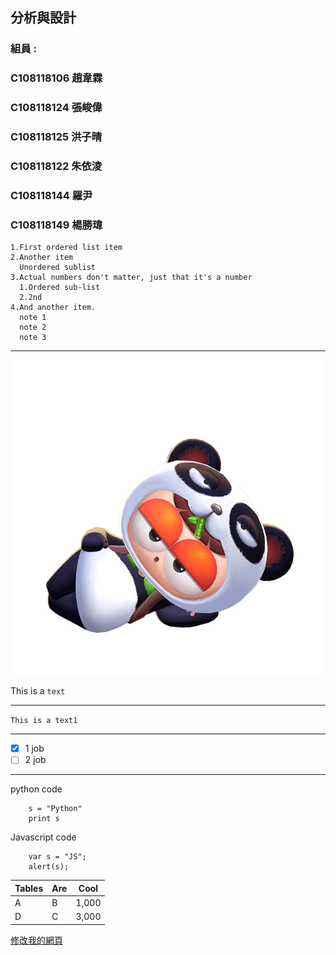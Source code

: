 ## 分析與設計

### 組員 :
### C108118106 趙韋霖
### C108118124 張峻偉
### C108118125 洪子晴
### C108118122 朱依淩
### C108118144 羅尹
### C108118149 楊勝瑋

    1.First ordered list item
    2.Another item
      Unordered sublist  
    3.Actual numbers don't matter, just that it's a number  
      1.Ordered sub-list  
      2.2nd  
    4.And another item.  
      note 1  
      note 2  
      note 3  
****
![睏寶](睏寶.png)


This is a `text`
****


```This is a text1```
****
- [x] 1 job
- [ ]  2 job
****
python code
```
    s = "Python"
    print s
```
Javascript code
```
    var s = "JS";
    alert(s);
```
| Tables        | Are           | Cool           |
| ------------- | ------------- | -------------  |
| A             | B             | 1,000          |
| D             | C             | 3,000          |


[修改我的網頁](https://github.com/emily10-maker/first/edit/main/README.md)

